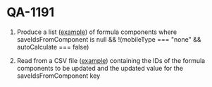# QA-1191

1. Produce a list ([example](./QA-1191.json)) of formula components where saveIdsFromComponent is null && !(mobileType === "none" && autoCalculate === false)

2. Read from a CSV file ([example](./QA-1191.csv)) containing the IDs of the formula components to be updated and the updated value for the saveIdsFromComponent key
